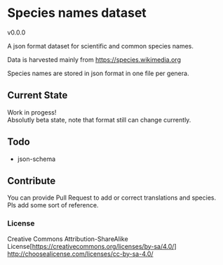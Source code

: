 # Species names dataset

v0.0.0

A json format dataset for scientific and common species names.

Data is harvested mainly from https://species.wikimedia.org

Species names are stored in json format in one file per genera.

## Current State
Work in progess!  
Absolutly beta state, note that format still can change currently.  

## Todo
- json-schema

## Contribute
You can provide Pull Request to add or correct translations and species.  
Pls add some sort of reference.  

### License

Creative Commons Attribution-ShareAlike License[https://creativecommons.org/licenses/by-sa/4.0/]
http://choosealicense.com/licenses/cc-by-sa-4.0/
